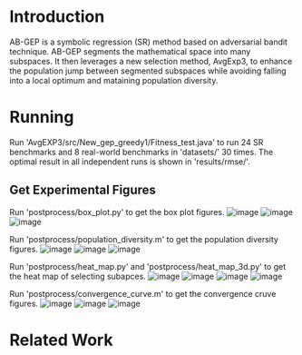 # Introduction
AB-GEP is a symbolic regression (SR) method based on adversarial bandit technique. AB-GEP segments the mathematical space into many subspaces. It then leverages a new selection method, AvgExp3, to enhance the population jump between segmented subspaces while avoiding falling into a local optimum and mataining population diversity.
# Running 
Run 'AvgEXP3/src/New_gep_greedy1/Fitness_test.java' to run 24 SR benchmarks and 8 real-world benchmarks in 'datasets/' 30 times. The optimal result in all independent runs is shown in 'results/rmse/'.
## Get Experimental Figures
Run 'postprocess/box_plot.py' to get the box plot figures.
![image](https://github.com/KGAE-CUP/AB-GEP/blob/main/results/results_png/box_plot1.png)
![image](https://github.com/KGAE-CUP/AB-GEP/blob/main/results/results_png/box_plot2.png)
![image](https://github.com/KGAE-CUP/AB-GEP/blob/main/results/results_png/box_plot3.png)

Run 'postprocess/population_diversity.m' to get the population diversity figures.
![image](https://github.com/KGAE-CUP/AB-GEP/blob/main/results/results_png/population_diversity1.png)
![image](https://github.com/KGAE-CUP/AB-GEP/blob/main/results/results_png/population_diversity2.png)
![image](https://github.com/KGAE-CUP/AB-GEP/blob/main/results/results_png/population_diversity3.png)

Run 'postprocess/heat_map.py' and 'postprocess/heat_map_3d.py' to get the heat map of selecting subapces.
![image](https://github.com/KGAE-CUP/AB-GEP/blob/main/results/results_png/heat_map1.png)
![image](https://github.com/KGAE-CUP/AB-GEP/blob/main/results/results_png/heat_map2.png)
![image](https://github.com/KGAE-CUP/AB-GEP/blob/main/results/results_png/heat_map3.png)
![image](https://github.com/KGAE-CUP/AB-GEP/blob/main/results/results_png/heat_map4.png)

Run 'postprocess/convergence_curve.m' to get the convergence cruve figures.
![image](https://github.com/KGAE-CUP/AB-GEP/blob/main/results/results_png/convergence1.png)
![image](https://github.com/KGAE-CUP/AB-GEP/blob/main/results/results_png/convergence2.png)
![image](https://github.com/KGAE-CUP/AB-GEP/blob/main/results/results_png/convergence3.png)

# Related Work
